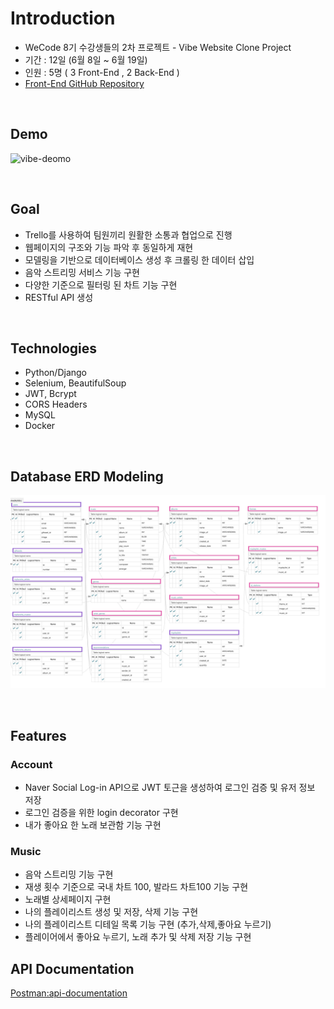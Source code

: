 # Introduction
 - WeCode 8기 수강생들의 2차 프로젝트 - Vibe Website Clone Project
 - 기간 : 12일 (6월 8일 ~ 6월 19일)
 - 인원 : 5명 ( 3 Front-End , 2 Back-End )
 - [Front-End GitHub Repository](https://github.com/wecode-bootcamp-korea/FeelTheVibe-frontend)
 
 
<br>


 
 ## Demo
 
 ![vibe-deomo](image/vibe.png(https://youtu.be/HWpyll46m9A))
 
 <br>
 
 ## Goal 
 
 - Trello를 사용하여 팀원끼리 원활한 소통과 협업으로 진행
 - 웹페이지의 구조와 기능 파악 후 동일하게 재현
 - 모델링을 기반으로 데이터베이스 생성 후 크롤링 한 데이터 삽입
 - 음악 스트리밍 서비스 기능 구현
 - 다양한 기준으로 필터링 된 차트 기능 구현
 - RESTful API 생성

<br>

 ## Technologies

- Python/Django
- Selenium, BeautifulSoup
- JWT, Bcrypt
- CORS Headers
- MySQL
- Docker

<br>

## Database ERD Modeling

![](image/vibe_image.png)

<br>

## Features

### Account

- Naver Social Log-in API으로 JWT 토근을 생성하여 로그인 검증 및 유저 정보 저장
- 로그인 검증을 위한 login decorator 구현
- 내가 좋아요 한 노래 보관함 기능 구현

### Music
- 음악 스트리밍 기능 구현
- 재생 횟수 기준으로 국내 차트 100, 발라드 차트100 기능 구현
- 노래별 상세페이지 구현
- 나의 플레이리스트 생성 및 저장, 삭제 기능 구현
- 나의 플레이리스트 디테일 목록 기능 구현 (추가,삭제,좋아요 누르기)
- 플레이어에서 좋아요 누르기, 노래 추가 및 삭제 저장 기능 구현

## API Documentation
[Postman:api-documentation](https://documenter.getpostman.com/view/11390428/Szzn5bRp?version=latest)

